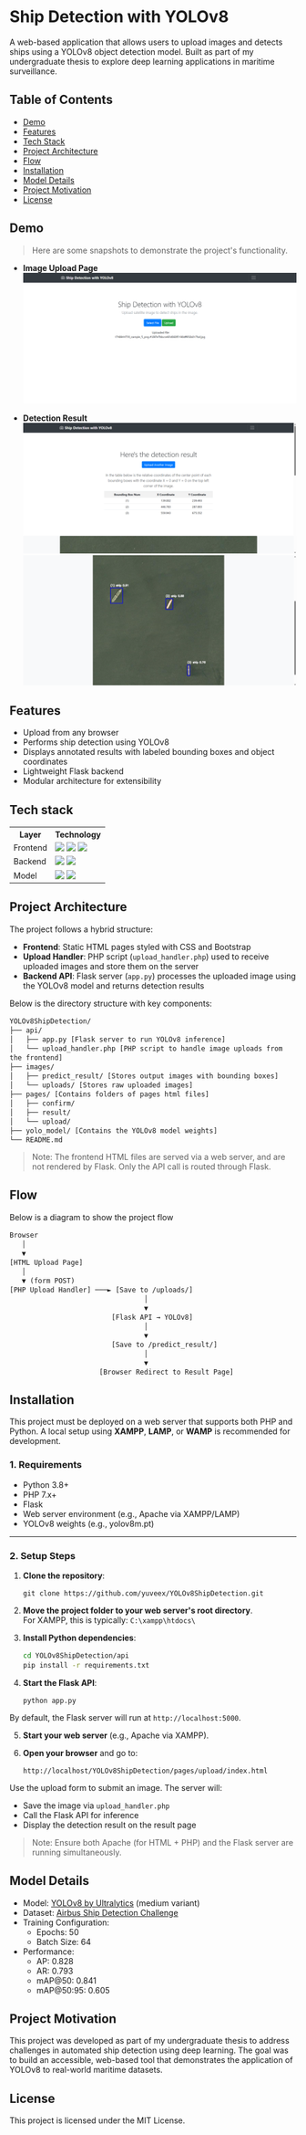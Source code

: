 # Ship Detection with YOLOv8

A web-based application that allows users to upload images and detects ships using a YOLOv8 object detection model. Built as part of my undergraduate thesis to explore deep learning applications in maritime surveillance.

## Table of Contents

- [Demo](#demo)
- [Features](#features)
- [Tech Stack](#tech-stack)
- [Project Architecture](#project-architecture)
- [Flow](#flow)
- [Installation](#installation)
- [Model Details](#model-details)
- [Project Motivation](#project-motivation)
- [License](#license)

## Demo

> Here are some snapshots to demonstrate the project's functionality.

- **Image Upload Page**
  ![Upload Screenshot](assets/img/uploadPage.png)

- **Detection Result**
  ![Detection Result 1](assets/img/resultPage1.png)
  ![Detection Result 2](assets/img/resultPage2.png)

## Features

- Upload from any browser
- Performs ship detection using YOLOv8
- Displays annotated results with labeled bounding boxes and object coordinates
- Lightweight Flask backend
- Modular architecture for extensibility

## Tech stack

<table>
    <tr>
        <th>Layer</th>
        <th>Technology</th>
    </tr>
    <tr>
        <td>Frontend</td>
        <td>
            <img src="https://img.shields.io/badge/HTML-E34F26?logo=html5&logoColor=white&style=for-the-badge"/>
            <img src="https://img.shields.io/badge/CSS-663399?logo=css&logoColor=white&style=for-the-badge"/>
            <img src="https://img.shields.io/badge/Bootstrap-7952B3?logo=bootstrap&logoColor=white&style=for-the-badge"/>
        </td>
    </tr>
    <tr>
        <td>Backend</td>
        <td>
            <img src="https://img.shields.io/badge/Python-yellow?logo=python&style=for-the-badge"/>
            <img src="https://img.shields.io/badge/Flask-3BABC3?logo=flask&logoColor=white&style=for-the-badge"/>
        </td>
    </tr>
    <tr>
        <td>Model</td>
        <td>
            <img src="https://img.shields.io/badge/Python-yellow?logo=python&style=for-the-badge"/>
            <img src="https://img.shields.io/badge/YOLOv8-111F68?logo=yolo&logoColor=white&style=for-the-badge"/>
        </td>
    </tr>
</table>

## Project Architecture

The project follows a hybrid structure:

- **Frontend**: Static HTML pages styled with CSS and Bootstrap
- **Upload Handler**: PHP script (`upload_handler.php`) used to receive uploaded images and store them on the server
- **Backend API**: Flask server (`app.py`) processes the uploaded image using the YOLOv8 model and returns detection results

Below is the directory structure with key components:

```
YOLOv8ShipDetection/
├── api/
│   ├── app.py [Flask server to run YOLOv8 inference]
│   └── upload_handler.php [PHP script to handle image uploads from the frontend]
├── images/
│   ├── predict_result/ [Stores output images with bounding boxes]
│   └── uploads/ [Stores raw uploaded images]
├── pages/ [Contains folders of pages html files]
│   ├── confirm/
│   ├── result/
│   └── upload/
├── yolo_model/ [Contains the YOLOv8 model weights]
└── README.md
```

> Note: The frontend HTML files are served via a web server, and are not rendered by Flask. Only the API call is routed through Flask.

## Flow

Below is a diagram to show the project flow

```
Browser
   │
   ▼
[HTML Upload Page]
   │
   ▼ (form POST)
[PHP Upload Handler] ───► [Save to /uploads/]
                                 │
                                 ▼
                         [Flask API → YOLOv8]
                                 │
                                 ▼
                         [Save to /predict_result/]
                                 │
                                 ▼
                      [Browser Redirect to Result Page]

```


## Installation

This project must be deployed on a web server that supports both PHP and Python. A local setup using **XAMPP**, **LAMP**, or **WAMP** is recommended for development.

### 1. Requirements

- Python 3.8+
- PHP 7.x+
- Flask
- Web server environment (e.g., Apache via XAMPP/LAMP)
- YOLOv8 weights (e.g., yolov8m.pt)

---

### 2. Setup Steps

1. **Clone the repository**:

    ```
    git clone https://github.com/yuveex/YOLOv8ShipDetection.git
    ```

2. **Move the project folder to your web server's root directory**.  
   For XAMPP, this is typically: `C:\xampp\htdocs\`

3. **Install Python dependencies**:

    ```bash
    cd YOLOv8ShipDetection/api
    pip install -r requirements.txt
    ```

4. **Start the Flask API**:

    ```
    python app.py
    ```

 By default, the Flask server will run at `http://localhost:5000`.

5. **Start your web server** (e.g., Apache via XAMPP).

6. **Open your browser** and go to:

    ```
    http://localhost/YOLOv8ShipDetection/pages/upload/index.html
    ```

 Use the upload form to submit an image. The server will:
 - Save the image via `upload_handler.php`
 - Call the Flask API for inference
 - Display the detection result on the result page

 > Note: Ensure both Apache (for HTML + PHP) and the Flask server are running simultaneously.

## Model Details

- Model: [YOLOv8 by Ultralytics](https://docs.ultralytics.com/models/yolov8/) (medium variant)
- Dataset: [Airbus Ship Detection Challenge](https://www.kaggle.com/competitions/airbus-ship-detection/data)
- Training Configuration:
  - Epochs: 50
  - Batch Size: 64
- Performance:
  - AP: 0.828
  - AR: 0.793
  - mAP@50: 0.841
  - mAP@50:95: 0.605

## Project Motivation

This project was developed as part of my undergraduate thesis to address challenges in automated ship detection using deep learning. The goal was to build an accessible, web-based tool that demonstrates the application of YOLOv8 to real-world maritime datasets.

## License
This project is licensed under the MIT License.